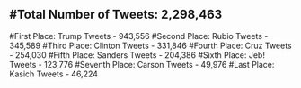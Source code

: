 #Total Number of Tweets: 2,298,463 
---
#First Place: Trump Tweets - 943,556
#Second Place: Rubio Tweets - 345,589
#Third Place: Clinton Tweets - 331,846
#Fourth Place: Cruz Tweets - 254,030
#Fifth Place: Sanders Tweets - 204,386
#Sixth Place: Jeb! Tweets - 123,776
#Seventh Place: Carson Tweets - 49,976
#Last Place: Kasich Tweets - 46,224
